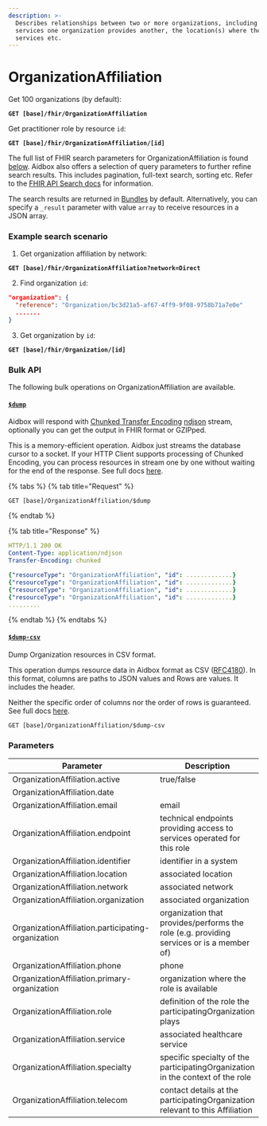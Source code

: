 ```yaml
---
description: >-
  Describes relationships between two or more organizations, including the
  services one organization provides another, the location(s) where they provide
  services etc.
---
```


# OrganizationAffiliation

Get 100 organizations (by default):

<pre><code><strong>GET [base]/fhir/OrganizationAffiliation
</strong></code></pre>

Get practitioner role by resource `id`:

<pre><code><strong>GET [base]/fhir/OrganizationAffiliation/[id]
</strong></code></pre>

The full list of FHIR search parameters for OrganizationAffiliation is found [below](organizationaffiliation.md#parameters). Aidbox also offers a selection of query parameters to further refine search results. This includes pagination, full-text search, sorting etc. Refer to the [FHIR API Search docs](broken-reference) for information.

The search results are returned in [Bundles](../../../api/bundle.md) by default. Alternatively, you can specify a `_result` parameter with value `array` to receive resources in a JSON array.

### Example search scenario

1. Get organization affiliation by network:

<pre><code><strong>GET [base]/fhir/OrganizationAffiliation?network=Direct
</strong></code></pre>

2. Find organization `id`:

```json
"organization": {
  "reference": "Organization/bc3d21a5-af67-4ff9-9f08-9758b71a7e0e"
  .......
}
```

3. Get organization by `id`:

<pre><code><strong>GET [base]/fhir/Organization/[id]
</strong></code></pre>

### Bulk API

The following bulk operations on OrganizationAffiliation are available.

#### [`$dump`](../../../bulk-api-1/usddump.md)

Aidbox will respond with [Chunked Transfer Encoding](https://en.wikipedia.org/wiki/Chunked_transfer_encoding) [ndjson](http://ndjson.org/) stream, optionally you can get the output in FHIR format or GZIPped.

This is a memory-efficient operation. Aidbox just streams the database cursor to a socket. If your HTTP Client supports processing of Chunked Encoding, you can process resources in stream one by one without waiting for the end of the response. See full docs [here](../../../bulk-api-1/usddump.md).

{% tabs %}
{% tab title="Request" %}
```
GET [base]/OrganizationAffiliation/$dump
```
{% endtab %}

{% tab title="Response" %}
```yaml
HTTP/1.1 200 OK
Content-Type: application/ndjson
Transfer-Encoding: chunked

{"resourceType": "OrganizationAffiliation", "id": .............}
{"resourceType": "OrganizationAffiliation", "id": .............}
{"resourceType": "OrganizationAffiliation", "id": .............}
{"resourceType": "OrganizationAffiliation", "id": .............}
.........
```
{% endtab %}
{% endtabs %}

#### [`$dump-csv`](../../../bulk-api-1/usddump-csv.md)

Dump Organization resources in CSV format.

This operation dumps resource data in Aidbox format as CSV ([RFC4180](https://datatracker.ietf.org/doc/html/rfc4180)). In this format, columns are paths to JSON values and Rows are values. It includes the header.

Neither the specific order of columns nor the order of rows is guaranteed. See full docs [here](../../../bulk-api-1/usddump-csv.md).

```
GET [base]/OrganizationAffiliation/$dump-csv
```

### Parameters

<table><thead><tr><th width="320">Parameter</th><th>Description</th></tr></thead><tbody><tr><td>OrganizationAffiliation.active</td><td>true/false</td></tr><tr><td>OrganizationAffiliation.date</td><td></td></tr><tr><td>OrganizationAffiliation.email</td><td>email</td></tr><tr><td>OrganizationAffiliation.endpoint</td><td>technical endpoints providing access to services operated for this role</td></tr><tr><td>OrganizationAffiliation.identifier</td><td>identifier in a system</td></tr><tr><td>OrganizationAffiliation.location</td><td>associated location</td></tr><tr><td>OrganizationAffiliation.network</td><td>associated network</td></tr><tr><td>OrganizationAffiliation.organization</td><td>associated organization</td></tr><tr><td>OrganizationAffiliation.participating-organization</td><td>organization that provides/performs the role (e.g. providing services or is a member of)</td></tr><tr><td>OrganizationAffiliation.phone</td><td>phone</td></tr><tr><td>OrganizationAffiliation.primary-organization</td><td>organization where the role is available</td></tr><tr><td>OrganizationAffiliation.role</td><td>definition of the role the participatingOrganization plays</td></tr><tr><td>OrganizationAffiliation.service</td><td>associated healthcare service</td></tr><tr><td>OrganizationAffiliation.specialty</td><td>specific specialty of the participatingOrganization in the context of the role</td></tr><tr><td>OrganizationAffiliation.telecom</td><td>contact details at the participatingOrganization relevant to this Affiliation</td></tr></tbody></table>

